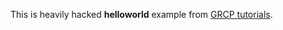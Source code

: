 This is heavily hacked __helloworld__ example from [GRCP tutorials](https://grpc.io/docs/quickstart/cpp.html).
